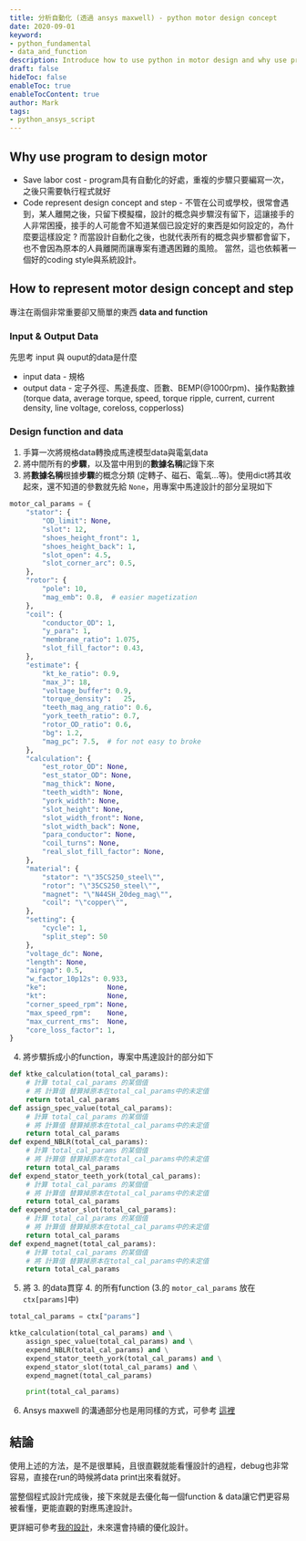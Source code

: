 ```yaml
---
title: 分析自動化 (透過 ansys maxwell) - python motor design concept
date: 2020-09-01
keyword:
- python_fundamental
- data_and_function
description: Introduce how to use python in motor design and why use program to design motor。
draft: false
hideToc: false
enableToc: true
enableTocContent: true
author: Mark
tags:
- python_ansys_script
---
```


## Why use program to design motor

- Save labor cost - program具有自動化的好處，重複的步驟只要編寫一次，之後只需要執行程式就好
- Code represent design concept and step - 不管在公司或學校，很常會遇到，某人離開之後，只留下模擬檔，設計的概念與步驟沒有留下，這讓接手的人非常困擾，接手的人可能會不知道某個已設定好的東西是如何設定的，為什麼要這樣設定 ?  而當設計自動化之後，也就代表所有的概念與步驟都會留下，也不會因為原本的人員離開而讓專案有遭遇困難的風險。  當然，這也依賴著一個好的coding style與系統設計。

## How to represent motor design concept and step

專注在兩個非常重要卻又簡單的東西 **data and function**

### Input & Output Data

先思考 input 與 ouput的data是什麼

- input data - 規格
- output data - 定子外徑、馬達長度、匝數、BEMP(@1000rpm)、操作點數據(torque data, average torque, speed, torque ripple, current, current density, line voltage, coreloss, copperloss)

### Design function and data

1. 手算一次將規格data轉換成馬達模型data與電氣data
2. 將中間所有的**步驟**，以及當中用到的**數據名稱**記錄下來
3. 將**數據名稱**根據**步驟**的概念分類 (定轉子、磁石、電氣...等)。使用dict將其收起來，還不知道的參數就先給 `None`，用專案中馬達設計的部分呈現如下

```python
motor_cal_params = {
    "stator": {
        "OD_limit": None,
        "slot": 12,
        "shoes_height_front": 1,
        "shoes_height_back": 1,
        "slot_open": 4.5,
        "slot_corner_arc": 0.5,
    },
    "rotor": {
        "pole": 10,
        "mag_emb": 0.8,  # easier magetization
    },
    "coil": {
        "conductor_OD": 1,
        "y_para": 1,
        "membrane_ratio": 1.075,
        "slot_fill_factor": 0.43,
    },
    "estimate": {
        "kt_ke_ratio": 0.9,
        "max_J": 18,
        "voltage_buffer": 0.9,
        "torque_density":   25,
        "teeth_mag_ang_ratio": 0.6,
        "york_teeth_ratio": 0.7,
        "rotor_OD_ratio": 0.6,
        "bg": 1.2,
        "mag_pc": 7.5,  # for not easy to broke
    },
    "calculation": {
        "est_rotor_OD": None,
        "est_stator_OD": None,
        "mag_thick": None,
        "teeth_width": None,
        "york_width": None,
        "slot_height": None,
        "slot_width_front": None,
        "slot_width_back": None,
        "para_conductor": None,
        "coil_turns": None,
        "real_slot_fill_factor": None,
    },
    "material": {
        "stator": "\"35CS250_steel\"",
        "rotor": "\"35CS250_steel\"",
        "magnet": "\"N44SH_20deg_mag\"",
        "coil": "\"copper\"",
    },
    "setting": {
        "cycle": 1,
        "split_step": 50
    },
    "voltage_dc": None,
    "length": None,
    "airgap": 0.5,
    "w_factor_10p12s": 0.933,
    "ke":               None,
    "kt":               None,
    "corner_speed_rpm": None,
    "max_speed_rpm":    None,
    "max_current_rms":  None,
    "core_loss_factor": 1,
}
```

4. 將步驟拆成小的function，專案中馬達設計的部分如下

```python
def ktke_calculation(total_cal_params):
    # 計算 total_cal_params 的某個值
    # 將 計算值 替算掉原本在total_cal_params中的未定值
    return total_cal_params
def assign_spec_value(total_cal_params):
    # 計算 total_cal_params 的某個值
    # 將 計算值 替算掉原本在total_cal_params中的未定值
    return total_cal_params
def expend_NBLR(total_cal_params):
    # 計算 total_cal_params 的某個值
    # 將 計算值 替算掉原本在total_cal_params中的未定值
    return total_cal_params
def expend_stator_teeth_york(total_cal_params):
    # 計算 total_cal_params 的某個值
    # 將 計算值 替算掉原本在total_cal_params中的未定值
    return total_cal_params
def expend_stator_slot(total_cal_params):
    # 計算 total_cal_params 的某個值
    # 將 計算值 替算掉原本在total_cal_params中的未定值
    return total_cal_params
def expend_magnet(total_cal_params):
    # 計算 total_cal_params 的某個值
    # 將 計算值 替算掉原本在total_cal_params中的未定值
    return total_cal_params
```

5. 將 3. 的data貫穿 4. 的所有function (3.的 `motor_cal_params` 放在 `ctx[params]`中)

```python
total_cal_params = ctx["params"]

ktke_calculation(total_cal_params) and \
    assign_spec_value(total_cal_params) and \
    expend_NBLR(total_cal_params) and \
    expend_stator_teeth_york(total_cal_params) and \
    expend_stator_slot(total_cal_params) and \
    expend_magnet(total_cal_params)

    print(total_cal_params)

```

6. Ansys maxwell 的溝通部分也是用同樣的方式，可參考 [這裡](https://github.com/MarkWengSTR/ansys-maxwell-EM-design-online/tree/master/software)

## 結論

使用上述的方法，是不是很單純，且很直觀就能看懂設計的過程，debug也非常容易，直接在run的時候將data print出來看就好。

當整個程式設計完成後，接下來就是去優化每一個function & data讓它們更容易被看懂，更能直觀的對應馬達設計。

更詳細可參考[我的設計](https://github.com/MarkWengSTR/ansys-maxwell-EM-design-online/blob/master/run.py)，未來還會持續的優化設計。







